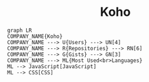 <h1 align="center">Koho</h1>

```mermaid
graph LR
COMPANY_NAME{Koho}
COMPANY_NAME ---> U{Users} ---> UN[4]
COMPANY_NAME ---> R{Repositories} ---> RN[6]
COMPANY_NAME ---> G{Gists} ---> GN[3]
COMPANY_NAME ---> ML{Most Used<br>Languages}
ML --> JavaScript[JavaScript]
ML --> CSS[CSS]
```
